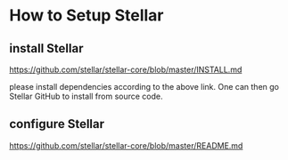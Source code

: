 # How to Setup Stellar


## install Stellar

https://github.com/stellar/stellar-core/blob/master/INSTALL.md

please install dependencies according to the above link. One can then go Stellar GitHub to install from source code.


## configure Stellar

https://github.com/stellar/stellar-core/blob/master/README.md

